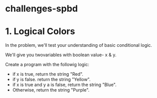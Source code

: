 # challenges-spbd
# 1. Logical Colors
In the problem, we'll test your understanding of basic conditional logic.

We'll give you twovariables with boolean value- x & y.

Create a program with the followig logic:
- if x is true, return the string "Red".
- if y is false. return the string "Yellow".
- if x is true and y a is false, return the string "Blue".
- Otherwise, return the string "Purple".